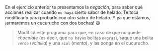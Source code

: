 En el ejercicio anterior te presentamos la _negación_, para saber qué acciones realizar cuando  `no haya` cierto sabor de helado. Te toca modificarlo para probarlo con otro sabor de helado. Y ya que estamos, ¡armaremos un cucurucho con dos bochas! :smiley: 

> Modificá este programa para que, en caso de que no quede _chocolate_ (es decir, que `no hayan` bolitas `negras`), saque una bolita `verde` (_vainilla_) y una `azul` (_menta_), y las ponga en el cucurucho. 

